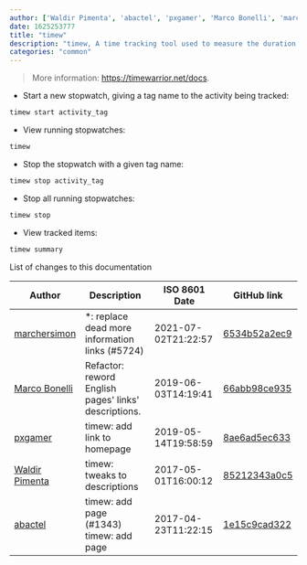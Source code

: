 ```yaml
---
author: ['Waldir Pimenta', 'abactel', 'pxgamer', 'Marco Bonelli', 'marchersimon']
date: 1625253777
title: "timew"
description: "timew, A time tracking tool used to measure the duration of activities."
categories: "common"
---
```

> More information: <https://timewarrior.net/docs>.

- Start a new stopwatch, giving a tag name to the activity being tracked:

```bash
timew start activity_tag
```

- View running stopwatches:

```bash
timew
```

- Stop the stopwatch with a given tag name:

```bash
timew stop activity_tag
```

- Stop all running stopwatches:

```bash
timew stop
```

- View tracked items:

```bash
timew summary
```
List of changes to this documentation


Author | Description | ISO 8601 Date | GitHub link
------|-----|-----|-----
[marchersimon](mailto:50295997+marchersimon@users.noreply.github.com) | *: replace dead more information links (#5724) | 2021-07-02T21:22:57 | [6534b52a2ec9](https://github.com/tldr-pages/tldr/commit/6534b52a2ec92c1e691e21901799048c40b069db)
[Marco Bonelli](mailto:marco@mebeim.net) | Refactor: reword English pages' links' descriptions. | 2019-06-03T14:19:41 | [66abb98ce935](https://github.com/tldr-pages/tldr/commit/66abb98ce935c0f4516bf30c4d6da72180d5a3ab)
[pxgamer](mailto:owzie123@gmail.com) | timew: add link to homepage | 2019-05-14T19:58:59 | [8ae6ad5ec633](https://github.com/tldr-pages/tldr/commit/8ae6ad5ec63327d246f25a02651daee92d7dff16)
[Waldir Pimenta](mailto:waldyrious@gmail.com) | timew: tweaks to descriptions | 2017-05-01T16:00:12 | [85212343a0c5](https://github.com/tldr-pages/tldr/commit/85212343a0c5ab3d7c475577a37dc01ff798b608)
[abactel](mailto:abactel@protonmail.com) | timew: add page (#1343) timew: add page | 2017-04-23T11:22:15 | [1e15c9cad322](https://github.com/tldr-pages/tldr/commit/1e15c9cad322265dbd60d85b73abcd2cd0d915dc)

